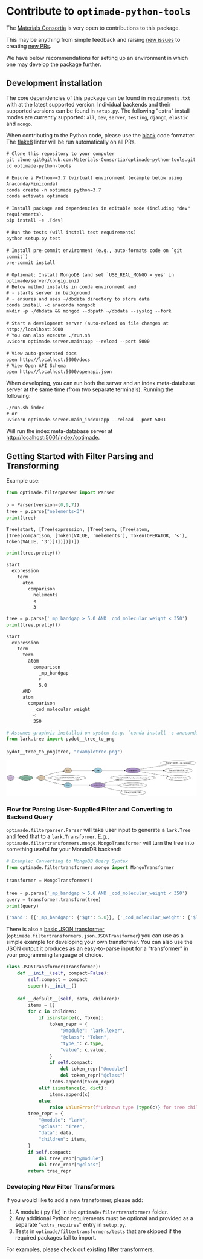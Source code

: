 # Contribute to `optimade-python-tools`

The [Materials Consortia](https://github.com/Materials-Consortia) is very open to contributions to this package.

This may be anything from simple feedback and raising [new issues](https://github.com/Materials-Consortia/optimade-python-tools/issues/new) to creating [new PRs](https://github.com/Materials-Consortia/optimade-python-tools/compare).

We have below recommendations for setting up an environment in which one may develop the package further.

## Development installation

The core dependencies of this package can be found in `requirements.txt` with at the latest supported version.
Individual backends and their supported versions can be found in `setup.py`. The following "extra" install modes are currently supported: `all`, `dev`, `server`, `testing`, `django`, `elastic` and `mongo`.

When contributing to the Python code, please use the [black](https://github.com/ambv/black) code formatter.
The [flake8](http://flake8.pycqa.org/en/latest/) linter will be run automatically on all PRs.

```shell
# Clone this repository to your computer
git clone git@github.com:Materials-Consortia/optimade-python-tools.git
cd optimade-python-tools

# Ensure a Python>=3.7 (virtual) environment (example below using Anaconda/Miniconda)
conda create -n optimade python=3.7
conda activate optimade

# Install package and dependencies in editable mode (including "dev" requirements).
pip install -e .[dev]

# Run the tests (will install test requirements)
python setup.py test

# Install pre-commit environment (e.g., auto-formats code on `git commit`)
pre-commit install

# Optional: Install MongoDB (and set `USE_REAL_MONGO = yes` in optimade/server/congig.ini)
# Below method installs in conda environment and
# - starts server in background
# - ensures and uses ~/dbdata directory to store data
conda install -c anaconda mongodb
mkdir -p ~/dbdata && mongod --dbpath ~/dbdata --syslog --fork

# Start a development server (auto-reload on file changes at http://localhost:5000
# You can also execute ./run.sh
uvicorn optimade.server.main:app --reload --port 5000

# View auto-generated docs
open http://localhost:5000/docs
# View Open API Schema
open http://localhost:5000/openapi.json
```

When developing, you can run both the server and an index meta-database server at the same time (from two separate terminals).
Running the following:

```shell
./run.sh index
# or
uvicorn optimade.server.main_index:app --reload --port 5001
```

Will run the index meta-database server at <http://localhost:5001/index/optimade>.

## Getting Started with Filter Parsing and Transforming

Example use:

```python
from optimade.filterparser import Parser

p = Parser(version=(0,9,7))
tree = p.parse("nelements<3")
print(tree)
```

```shell
Tree(start, [Tree(expression, [Tree(term, [Tree(atom, [Tree(comparison, [Token(VALUE, 'nelements'), Token(OPERATOR, '<'), Token(VALUE, '3')])])])])])
```

```python
print(tree.pretty())
```

```shell
start
  expression
    term
      atom
        comparison
          nelements
          <
          3
```

```python
tree = p.parse('_mp_bandgap > 5.0 AND _cod_molecular_weight < 350')
print(tree.pretty())
```

```shell
start
  expression
    term
      term
        atom
          comparison
            _mp_bandgap
            >
            5.0
      AND
      atom
        comparison
          _cod_molecular_weight
          <
          350
```

```python
# Assumes graphviz installed on system (e.g. `conda install -c anaconda graphviz`) and `pip install pydot`
from lark.tree import pydot__tree_to_png

pydot__tree_to_png(tree, "exampletree.png")
```

![example tree](exampletree.png)

### Flow for Parsing User-Supplied Filter and Converting to Backend Query

`optimade.filterparser.Parser` will take user input to generate a `lark.Tree` and feed that to a `lark.Transformer`.
E.g., `optimade.filtertransformers.mongo.MongoTransformer` will turn the tree into something useful for your MondoDB backend:

```python
# Example: Converting to MongoDB Query Syntax
from optimade.filtertransformers.mongo import MongoTransformer

transformer = MongoTransformer()

tree = p.parse('_mp_bandgap > 5.0 AND _cod_molecular_weight < 350')
query = transformer.transform(tree)
print(query)
```

```python
{'$and': [{'_mp_bandgap': {'$gt': 5.0}}, {'_cod_molecular_weight': {'$lt': 350.0}}]}
```

There is also a [basic JSON transformer](optimade/filtertransformers/json.py) (`optimade.filtertransformers.json.JSONTransformer`) you can use as a simple example for developing your own transformer.
You can also use the JSON output it produces as an easy-to-parse input for a "transformer" in your programming language of choice.

```python
class JSONTransformer(Transformer):
    def __init__(self, compact=False):
        self.compact = compact
        super().__init__()

    def __default__(self, data, children):
        items = []
        for c in children:
            if isinstance(c, Token):
                token_repr = {
                    "@module": "lark.lexer",
                    "@class": "Token",
                    "type_": c.type,
                    "value": c.value,
                }
                if self.compact:
                    del token_repr["@module"]
                    del token_repr["@class"]
                items.append(token_repr)
            elif isinstance(c, dict):
                items.append(c)
            else:
                raise ValueError(f"Unknown type {type(c)} for tree child {c}")
        tree_repr = {
            "@module": "lark",
            "@class": "Tree",
            "data": data,
            "children": items,
        }
        if self.compact:
            del tree_repr["@module"]
            del tree_repr["@class"]
        return tree_repr
```

### Developing New Filter Transformers

If you would like to add a new transformer, please add:

1. A module (.py file) in the `optimade/filtertransformers` folder.
2. Any additional Python requirements must be optional and provided as a separate "`extra_requires`" entry in `setup.py`.
3. Tests in `optimade/filtertransformers/tests` that are skipped if the required packages fail to import.

For examples, please check out existing filter transformers.
